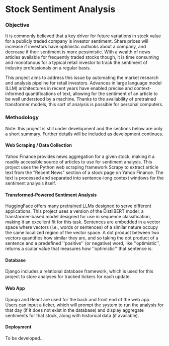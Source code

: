 # Stock Sentiment Analysis

### Objective

It is commonly believed that a key driver for future variations in stock value for a publicly traded company is investor sentiment.
Share prices will increase if investors have optimistic outlooks about a company, and decrease if their sentiment is more pessimistic.
With a wealth of news articles available for frequently traded stocks though, it is time consuming and monotonous for a typical retail investor to track the sentiment of industry professionals on a regular basis.

This project aims to address this issue by automating the market research and analysis pipeline for retail investors.
Advances in large language model (LLM) architectures in recent years have enabled precise and context-informed quantifications of text, allowing for the sentiment of an article to be well understood by a machine.
Thanks to the availability of pretrained transformer models, this sort of analysis is possible for personal computers.

### Methodology

Note: this project is still under development and the sections below are only a short summary.
Further details will be included as development continues.

#### Web Scraping / Data Collection

Yahoo Finance provides news aggregation for a given stock, making it a readily accessible source of articles to use for sentiment analysis.
This project uses the Python web scraping framework Scrapy to extract article text from the "Recent News" section of a stock page on Yahoo Finance.
The text is processed and separated into sentence-long context windows for the sentiment analysis itself.

#### Transformed-Powered Sentiment Analysis

HuggingFace offers many pretrained LLMs designed to serve different applications.
This project uses a version of the DistilBERT model, a transformer-based model designed for use in sequence classification, making it an excellent fit for this task.
Sentences are embedded in a vector space where vectors (i.e., words or sentences) of a similar nature occupy the same localized region of the vector space.
A dot product between two vectors quantifies how similar they are, and so taking the dot product of a sentence and a predefined ''positive'' (or negative) word, like ''optimistic'', returns a scalar value that measures how ''optimistic'' that sentence is.

#### Database

Django includes a relational database framework, which is used for this project to store analyses for tracked tickers for each update.

#### Web App

Django and React are used for the back and front end of the web app.
Users can input a ticker, which will prompt the system to run the analysis for that day (if it does not exist in the database) and display aggregate sentiments for that stock, along with historical data (if available).

#### Deployment

To be developed...

